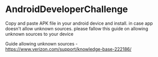 # AndroidDeveloperChallenge

Copy and paste APK file in your android device and install.
in case app doesn't allow unknown sources.
please fallow this guide on allowing unknown sources to your device

Guide allowing unknown sources
-https://www.verizon.com/support/knowledge-base-222186/


